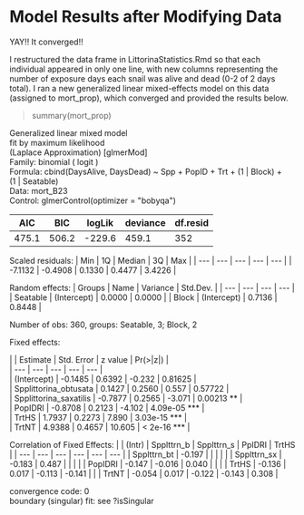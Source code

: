 # Model Results after Modifying Data

YAY!! It converged!!

I restructured the data frame in LittorinaStatistics.Rmd so that each individual appeared in only one line, with new columns representing the number of exposure days each snail was alive and dead (0-2 of 2 days total). I ran a new generalized linear mixed-effects model on this data (assigned to mort_prop), which converged and provided the results below.

> summary(mort_prop)

Generalized linear mixed model  
  fit by maximum likelihood  
  (Laplace Approximation) [glmerMod]  
 Family: binomial  ( logit )  
Formula: cbind(DaysAlive, DaysDead) ~ Spp + PopID + Trt + (1 | Block) +  
    (1 | Seatable)  
   Data: mort_B23  
Control: glmerControl(optimizer = "bobyqa")  

| AIC | BIC | logLik | deviance | df.resid |
|---|---|---|---|---|
|475.1 | 506.2 | -229.6 | 459.1 | 352 |

Scaled residuals: 
| Min | 1Q | Median | 3Q | Max |
| --- | --- | --- | --- | --- |
| -7.1132 | -0.4908 | 0.1330 | 0.4477 | 3.4226 |

Random effects:
| Groups | Name | Variance | Std.Dev. |
| --- | --- | --- | --- |
| Seatable | (Intercept) | 0.0000 | 0.0000 |
| Block | (Intercept) | 0.7136 | 0.8448 |

Number of obs: 360, groups: Seatable, 3; Block, 2

Fixed effects:

| | Estimate | Std. Error | z value | Pr(>|z|) |  
| --- | --- | --- | --- | --- |  
| (Intercept) | -0.1485 | 0.6392 | -0.232 | 0.81625 |  
| Spplittorina_obtusata | 0.1427 | 0.2560 | 0.557 | 0.57722 |  
| Spplittorina_saxatilis | -0.7877 | 0.2565 | -3.071 | 0.00213 ** |  
| PopIDRI | -0.8708 | 0.2123 | -4.102 | 4.09e-05 *** |  
| TrtHS | 1.7937 | 0.2273 | 7.890 | 3.03e-15 *** |  
| TrtNT | 4.9388 | 0.4657 | 10.605 | < 2e-16 *** |  

Correlation of Fixed Effects:
| | (Intr) | Spplttrn_b | Spplttrn_s | PpIDRI | TrtHS |
| --- | --- | --- | --- | --- | --- |
| Spplttrn_bt | -0.197 | | | | |
| Spplttrn_sx | -0.183 | 0.487 | | | |
| PopIDRI | -0.147 | -0.016 | 0.040 | | |
| TrtHS | -0.136 | 0.017 | -0.113 | -0.141 | |
| TrtNT | -0.054 | 0.017 | -0.122 | -0.143 | 0.308 |

convergence code: 0  
boundary (singular) fit: see ?isSingular